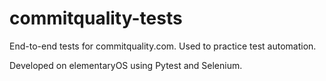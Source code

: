 # commitquality-tests
End-to-end tests for commitquality.com. Used to practice test automation.

Developed on elementaryOS using Pytest and Selenium.
